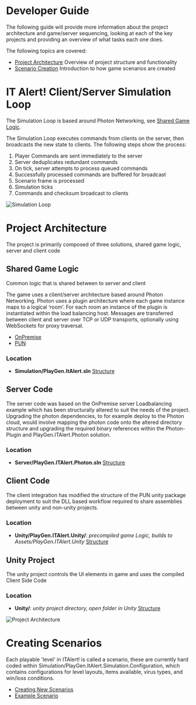 # Developer Guide
The following guide will provide more information about the project architecture and game/server sequencing, looking at each of the key projects and providing an overview of what tasks each one does.

The following topics are covered:
- [Project Architecture](#project-architecture) Overview of project structure and functionality
- [Scenario Creation](#creating-scenarios) Introduction to how game scenarios are created

# IT Alert! Client/Server Simulation Loop
The Simulation Loop is based around Photon Networking, see [Shared Game Logic](#shared-game-logic). 

The Simulation Loop executes commands from clients on the server, then broadcasts the new state to clients. The following steps show the process:
1. Player Commands are sent immediately to the server
2. Server deduplicates redundant commands
3. On tick, server attempts to process queued commands
4. Successfully processed commands are buffered for broadcast
5. Scenario frame is processed
6. Simulation ticks
7. Commands and checksum broadcast to clients

![Simulation Loop](images/SimulationLoop.png)

# Project Architecture
The project is primarily composed of three solutions, shared game logic, server and client code

## Shared Game Logic
Common logic that is shared between to server and client

The game uses a client/server architecture based around Photon Networking. Photon uses a plugin architecture where each game instance maps to a logical ‘room’. For each room an instance of the plugin is instantiated within the load balancing host. Messages are transferred between client and server over TCP or UDP transports, optionally using WebSockets for proxy traversal.
- [OnPremise](https://www.photonengine.com/en/OnPremise)
- [PUN](https://www.photonengine.com/en/PUN)

### Location
- **Simulation/PlayGen.ItAlert.sln** [Structure](Simulation/Simulation.md)

## Server Code
The server code was based on the OnPremise server Loadbalancing example which has been structurally altered to suit the needs of the project. Upgrading the photon dependencies, to for example deploy to the Photon cloud, would involve mapping the photon code onto the altered directory structure and upgrading the required binary references within the Photon-Plugin and PlayGen.ITAlert.Photon solution.

### Location
- **Server/PlayGen.ITAlert.Photon.sln** [Structure](Server/Photon.md)

## Client Code
The client integration has modified the structure of the PUN unity package deployment to suit the DLL based workflow required to share assemblies between unity and non-unity projects. 

### Location
- **Unity/PlayGen.ITAlert.Unity/**: *precompiled game Logic, builds to Assets/PlayGen.ITAlert.Unity* [Structure](Unity/Unity.md)

## Unity Project
The unity project controls the UI elements in game and uses the compiled Client Side Code

### Location
- **Unity/**: *unity project directory, open folder in Unity* [Structure](Unity/UnityProject.md)

![Project Architecture](images/ProjectArchitecture.png)

# Creating Scenarios
Each playable 'level' in ITAlert! is called a scenario, these are currently hard coded within Simulation/PlayGen.ItAlert.Simulation.Configuration, which contains configurations for level layouts, items available, virus types, and win/loss conditions. 
- [Creating New Scenarios](Simulation/GameScenarios.md#game-scenarios)
- [Example Scenario](Simulation/ScenarioCreation.md#example-scenario)